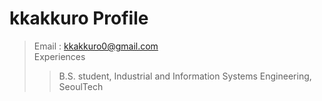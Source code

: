 # kkakkuro Profile
> Email : kkakkuro0@gmail.com   
> Experiences
>> B.S. student, Industrial and Information Systems Engineering, SeoulTech